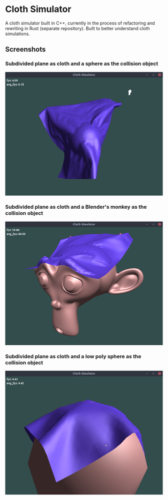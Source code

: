 # Cloth Simulator

A cloth simulator built in C++, currently in the process of refactoring and rewriting in Rust (separate repository). Built to better understand cloth simulations.

## Screenshots

### Subdivided plane as cloth and a sphere as the collision object
![Subdivided plane as cloth and a sphere as the collision object][result_01]

### Subdivided plane as cloth and a Blender's monkey as the collision object
![Subdivided plane as cloth and a Blender's monkey as the collision object][result_02]

### Subdivided plane as cloth and a low poly sphere as the collision object
![Subdivided plane as cloth and a low poly sphere as the collision object][result_03]

[result_01]: results/cloth_plane_on_sphere_02.png
[result_02]: results/cloth_plane_on_monkey_01.png
[result_03]: results/cloth_plane_on_sphere_01.png
